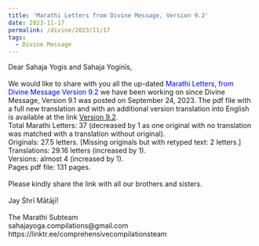 ```yaml
---
title: 'Marathi Letters from Divine Message, Version 9.2'
date: 2023-11-17
permalink: /divine/2023/11/17
tags:
  - Divine Message
---
```


<p>
Dear Sahaja Yogis and Sahaja Yoginīs,<br>
<br>
We would like to share with you all the up-dated <font color="blue">Marathi Letters, from Divine Message Version 9.2</font> we have been working on since Divine Message, Version 9.1 was posted on September 24, 2023. The pdf file with a full new translation and with an additional version translation into English is available at the link <a href="https://bit.ly/Divine_Message_V_9_2">Version 9.2</a>.<br>
Total Marathi Letters: 37 (decreased by 1 as one original with no translation was matched with a translation without original).<br>
Originals: 27.5 letters. [Missing originals but with retyped text: 2 letters.]<br>
Translations: 29.16 letters (increased by 1).<br>
Versions: almost 4 (increased by 1).<br>
Pages pdf file: 131 pages.<br>
<br>
Please kindly share the link with all our brothers and sisters.<br>
<br>
Jay Śhrī Mātājī!<br>
<br>
The Marathi Subteam<br>
sahajayoga.compilations@gmail.com<br>
https://linktr.ee/comprehensivecompilationsteam<br>
</p>
